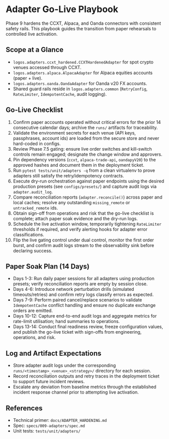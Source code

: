 # Adapter Go-Live Playbook

Phase 9 hardens the CCXT, Alpaca, and Oanda connectors with consistent safety rails. This playbook guides the transition from paper rehearsals to controlled live activation.

## Scope at a Glance
- `logos.adapters.ccxt_hardened.CCXTHardenedAdapter` for spot crypto venues accessed through CCXT.
- `logos.adapters.alpaca.AlpacaAdapter` for Alpaca equities accounts (paper + live).
- `logos.adapters.oanda.OandaAdapter` for Oanda v20 FX accounts.
- Shared guard rails reside in `logos.adapters.common` (`RetryConfig`, `RateLimiter`, `IdempotentCache`, audit logging).

## Go-Live Checklist
1. Confirm paper accounts operated without critical errors for the prior 14 consecutive calendar days; archive the `runs/` artifacts for traceability.
2. Validate the environment secrets for each venue (API keys, passphrases, account ids) are loaded from the secure store and never hard-coded in configs.
3. Review Phase 7.5 gating: ensure live order switches and kill-switch controls remain engaged; designate the change window and approvers.
4. Pin dependency versions (`ccxt`, `alpaca-trade-api`, `oandapyV20`) to the approved hashes and document them in the deployment ticket.
5. Run `pytest tests/unit/adapters -q` from a clean virtualenv to prove adapters still satisfy the retry/idempotency contracts.
6. Execute dry-run orchestration against paper endpoints using the desired production presets (see `configs/presets/`) and capture audit logs via `adapter.audit_log`.
7. Compare reconciliation reports (`adapter.reconcile()`) across paper and local caches; resolve any outstanding `missing_remote` or `untracked_remote` ids.
8. Obtain sign-off from operations and risk that the go-live checklist is complete; attach paper soak evidence and the dry-run logs.
9. Schedule the live activation window, temporarily tightening `RateLimiter` thresholds if required, and verify alerting hooks for adapter error classifications.
10. Flip the live gating control under dual control, monitor the first order burst, and confirm audit logs stream to the observability sink before declaring success.

## Paper Soak Plan (14 Days)
- Days 1-3: Run daily paper sessions for all adapters using production presets; verify reconciliation reports are empty by session close.
- Days 4-6: Introduce network perturbation drills (simulated timeouts/retries) and confirm retry logs classify errors as expected.
- Days 7-9: Perform paired cancel/replace scenarios to validate `IdempotentCache` conflict handling and ensure no duplicate exchange orders are emitted.
- Days 10-12: Capture end-to-end audit logs and aggregate metrics for rate-limit utilisation; hand summaries to operations.
- Days 13-14: Conduct final readiness review, freeze configuration values, and publish the go-live ticket with sign-offs from engineering, operations, and risk.

## Log and Artifact Expectations
- Store adapter audit logs under the corresponding `runs/<timestamp>_<venue>_<strategy>/` directory for each session.
- Record reconciliation outputs and retry traces in the deployment ticket to support future incident reviews.
- Escalate any deviation from baseline metrics through the established incident response channel prior to attempting live activation.

## References
- Technical primer: `docs/ADAPTER_HARDENING.md`
- Spec: `specs/009-adapters/spec.md`
- Unit tests: `tests/unit/adapters/`